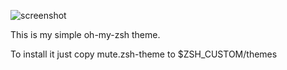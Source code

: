 ![screenshot](http://devnull.lv/mute.png)

This is my simple oh-my-zsh theme.

To install it just copy mute.zsh-theme to $ZSH_CUSTOM/themes
